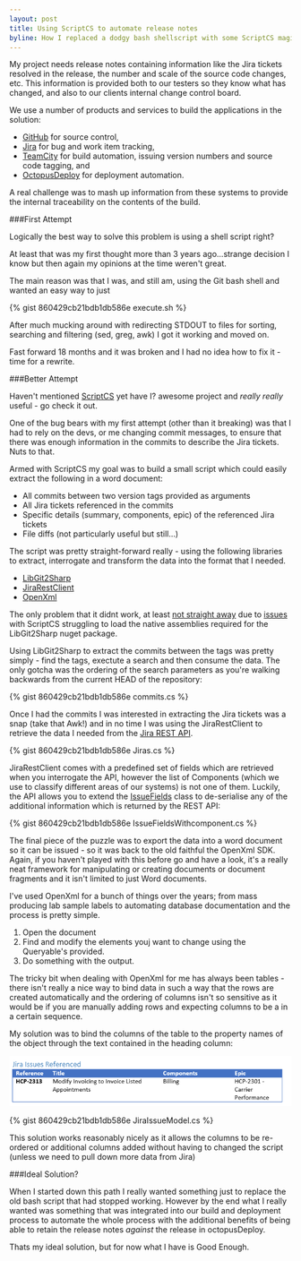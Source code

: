 ```yaml
---
layout: post
title: Using ScriptCS to automate release notes
byline: How I replaced a dodgy bash shellscript with some ScriptCS magic to generate release notes from our Git and Jira repositories.
---
```


My project needs release notes containing information like the Jira tickets resolved in the release, the number and scale of the source code changes, etc.  This information is provided both to our testers so they know what has changed, and also to our clients internal change control board.

We use a number of products and services to build the applications in the solution:

* [GitHub](www.github.com) for source control,
* [Jira](https://www.atlassian.com/software/jira) for bug and work item tracking,
* [TeamCity](https://www.jetbrains.com/teamcity/) for build automation, issuing version numbers and source code tagging, and 
* [OctopusDeploy](https://octopusdeploy.com) for deployment automation.

A real challenge was to mash up information from these systems to provide the internal traceability on the contents of the build.

###First Attempt

Logically the best way to solve this problem is using a shell script right?

At least that was my first thought more than 3 years ago...strange decision I know but then again my opinions at the time weren't great.

The main reason was that I was, and still am, using the Git bash shell and wanted an easy way to just

{% gist 860429cb21bdb1db586e execute.sh %}

After much mucking around with redirecting STDOUT to files for sorting, searching and filtering (sed, greg, awk) I got it working and moved on.  

Fast forward 18 months and it was broken and I had no idea how to fix it - time for a rewrite.

###Better Attempt

Haven't mentioned [ScriptCS](https://github.com/scriptcs/scriptcs) yet have I? awesome project and _really really_ useful - go check it out.

One of the bug bears with my first attempt (other than it breaking) was that I had to rely on the devs, or me changing commit messages, to ensure that there was enough information in the commits to describe the Jira tickets. Nuts to that.

Armed with ScriptCS my goal was to build a small script which could easily extract the following in a word document:

* All commits between two version tags provided as arguments
* All Jira tickets referenced in the commits
* Specific details (summary, components, epic) of the referenced Jira tickets
* File diffs (not particularly useful but still...)

The script was pretty straight-forward really - using the following libraries to extract, interrogate and transform the data into the format that I needed. 

* [LibGit2Sharp](https://github.com/libgit2/libgit2sharp)
* [JiraRestClient](https://github.com/techtalk/JiraRestClient)
* [OpenXml](https://github.com/OfficeDev/Open-XML-SDK)

The only problem that it didnt work, at least [not straight away](/open-source-done-right) due to [issues](https://github.com/scriptcs/scriptcs/issues/913) with ScriptCS struggling to load the native assemblies required for the LibGit2Sharp nuget package.

Using LibGit2Sharp to extract the commits between the tags was pretty simply - find the tags, exectute a search and then consume the data.  The only gotcha was the ordering of the search parameters as you're walking backwards from the current HEAD of the repository:

{% gist 860429cb21bdb1db586e commits.cs %}

Once I had the commits I was interested in extracting the Jira tickets was a snap (take that Awk!) and in no time I was using the JiraRestClient to retrieve the data I needed from the [Jira REST API](https://docs.atlassian.com/jira/REST/latest/).

{% gist 860429cb21bdb1db586e Jiras.cs %}

JiraRestClient comes with a predefined set of fields which are retrieved when you interrogate the API, however the list of Components (which we use to classify different areas of our systems) is not one of them.  Luckily, the API allows you to extend the [IssueFields](https://github.com/techtalk/JiraRestClient/blob/master/TechTalk.JiraRestClient/IssueFields.cs) class to de-serialise any of the additional information which is returned by the REST API:

{% gist 860429cb21bdb1db586e IssueFieldsWithcomponent.cs %}

The final piece of the puzzle was to export the data into a word document so it can be issued -  so it was back to the old faithful the OpenXml SDK.  Again, if you haven't played with this before go and have a look, it's a really neat framework for manipulating or creating documents or document fragments and it isn't limited to just Word documents.

I've used OpenXml for a bunch of things over the years; from mass producing lab sample labels to automating database documentation and the process is pretty simple.

1. Open the document
2. Find and modify the elements youj want to change using the Queryable's provided.
3. Do something with the output.

The tricky bit when dealing with OpenXml for me has always been tables - there isn't really a nice way to bind data in such a way that the rows are created automatically and the ordering of columns isn't so sensitive as it would be if you are manually adding rows and expecting columns to be a in a certain sequence.

My solution was to bind the columns of the table to the property names of the object through the text contained in the heading column:

![Word Document Template Binding](/images/2015-02-08-git-jira-releasenotes-jiraticket.png "[Word Document Template Binding")

{% gist 860429cb21bdb1db586e JiraIssueModel.cs %}

This solution works reasonably nicely as it allows the columns to be re-ordered or additional columns added without having to changed the script (unless we need to pull down more data from Jira)

###Ideal Solution?

When I started down this path I really wanted something just to replace the old bash script that had stopped working.  However by the end what I really wanted was something that was integrated into our build and deployment process to automate the whole process with the additional benefits of being able to retain the release notes _against_ the release in octopusDeploy.

Thats my ideal solution, but for now what I have is Good Enough.